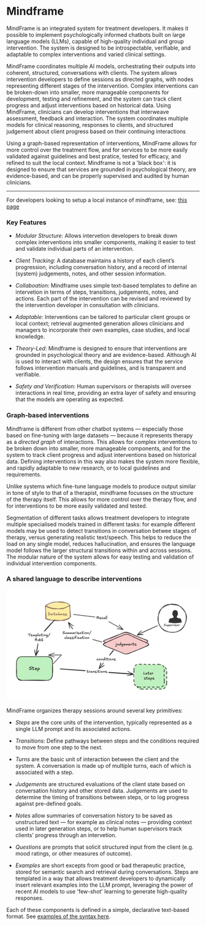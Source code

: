 # Mindframe

MindFrame is an integrated system for treatment developers. It makes it possible to implement psychologically informed chatbots built on large language models (LLMs), capable of high-quality individual and group intervention. The system is designed to be introspectable, verifiable, and adaptable to complex interventions and varied clinical settings.

MindFrame coordinates multiple AI models, orchestrating their outputs into coherent, structured, conversations with clients. The system allows intervention developers to define sessions as directed graphs, with nodes representing different stages of the intervention. Complex interventions can be broken-down into smaller, more manageable components for development, testing and refinement, and the system can track client progress and adjust interventions based on historical data. Using MindFrame, clinicians can develop interventions that interweave assessment, feedback and interaction. The system coordinates multiple models for clinical reasoning, responses to clients, and structured judgement about client progress based on their continuing interactions

Using a graph-based representation of interventions, MindFrame allows for more control over the treatment flow, and for services to be more easily validated against guidelines and best pratice, tested for efficacy, and refined to suit the local context. Mindframe is not a 'black box': it is designed to ensure that services are grounded in psychological theory, are evidence-based, and can be properly supervised and audited by human clinicians.


---

For developers looking to setup a local instance of mindframe, see: [this page](docs/development.md)


### Key Features

- *Modular Structure*: Allows intervetion developers to break down complex interventions into smaller components, making it easier to test and validate individual parts of an intervention.

- *Client Tracking*: A database maintains a history of each client’s progression, including conversation history, and a record of internal (system) judgements, notes, and other session information.

- *Collaboation*: Mindframe uses simple text-based templates to define an intervetion in terms of steps, transitions, judgements, notes, and actions. Each part of the intervention can be revised and reviewed by the intervention developer in consultation with clinicians.

- *Adaptable*: Interventions can be tailored to particular client groups or local context; retrieval augmented generation allows clinicians and managers to incorporate their own examples, case studies, and local knowledge.

- *Theory-Led*: Mindframe is designed to ensure that interventions are grounded in psychological theory and are evidence-based. Although AI is used to interact with clients, the design ensures that the service follows intervention manuals and guidelines, and is transparent and verifiable.

- *Safety and Verification*: Human supervisors or therapists will oversee interactions in real time, providing an extra layer of safety and ensuring that the models are operating as expected.


### Graph-based interventions

Mindframe is different from other chatbot systems — especially those based on fine-tuning with large datasets — because it represents therapy as a _directed graph_ of interactions. This allows for complex interventions to be broken down into smaller, more manageable components, and for the system to track client progress and adjust interventions based on historical data.  Defining interventions in this way also makes the system more flexible, and rapidly adaptable to new research, or to local guidelines and requirements.

Unlike systems which fine-tune language models to produce output similar in tone of style to that of a therapist, mindframe focusses on the structure of the therapy itself. This allows for more control over the therapy flow, and for interventions to be more easily validated and tested.

Segmentation of different tasks allows treatment developers to integrate multiple specialised models trained in different tasks: for example different models may be used to detect transitions in conversation betwee stages of therapy, versus generating realistic text/speech. This helps to reduce the load on any single model, reduces hallucination, and ensures the language model follows the larger structural transitions within and across sessions. The modular nature of the system allows for easy testing and validation of individual intervention components.



### A shared language to describe interventions

![](docs/steps.png)


MindFrame organizes therapy sessions around several key primitives:

- *Steps* are the core units of the intervention, typically represented as a single LLM prompt and its associated actions.

- *Transitions*: Define pathways between steps and the conditions required to move from one step to the next.

- *Turns* are the basic unit of interaction between the client and the system. A conversation is made up of multiple turns, each of which is associated with a step.

- *Judgements* are structured evaluations of the client state based on conversation history and other stored data. Judgements are used to determine the timing of transitions between steps, or to log progress against pre-defined goals.

- *Notes* allow summaries of conversation history to be saved as unstructured text — for example as clinical notes — providing context used in later generation steps, or to help human supervisors track clients' progress through an intervetion.

- *Questions* are prompts that solicit structured input from the client (e.g. mood ratings, or other measures of outcome).

- *Examples* are short excepts from good or bad therapeutic practice, stored for semantic search and retrieval during conversations. Steps are templated in a way that allows treatment developers to dynamically insert relevant examples into the LLM prompt, leveraging the power of recent AI models to use 'few-shot' learning to generate high-quality responses.

Each of these components is defined in a simple, declarative text-based format. See [examples of the syntax here](docs/syntax.md).
